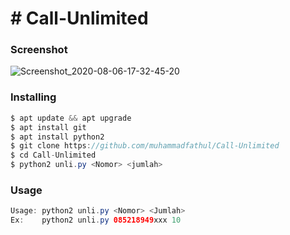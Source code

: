 <h1># Call-Unlimited</h1>

<h3>Screenshot</h3>

![Screenshot_2020-08-06-17-32-45-20](https://user-images.githubusercontent.com/46747652/89522131-ec108680-d80a-11ea-8f0b-04221ac9cb93.png)

<h3>Installing</h3>

```java
$ apt update && apt upgrade
$ apt install git
$ apt install python2
$ git clone https://github.com/muhammadfathul/Call-Unlimited
$ cd Call-Unlimited
$ python2 unli.py <Nomor> <jumlah>
```

<h3>Usage</h3>

```java
Usage: python2 unli.py <Nomor> <Jumlah>
Ex:    python2 unli.py 085218949xxx 10
```
